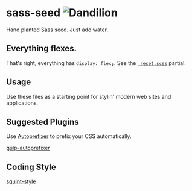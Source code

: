 # sass-seed ![Dandilion](http://warner.codes/github-images/dandilion.svg)

Hand planted Sass seed. Just add water.



## Everything flexes.

That's right, everything has `display: flex;`. See the [`_reset.scss`](https://github.com/RyanWarner/sass-seed/blob/master/partials/_reset.scss) partial.



## Usage

Use these files as a starting point for stylin' modern web sites and applications.



## Suggested Plugins

Use [Autoprefixer](https://github.com/ai/autoprefixer) to prefix your CSS automatically.

[gulp-autoprefixer](https://www.npmjs.org/package/gulp-autoprefixer)



## Coding Style

[squint-style](https://github.com/RyanWarner/squint-style)